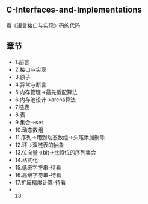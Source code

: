 ## C-Interfaces-and-Implementations

看《语言接口与实现》码的代码

## 章节

* 1.前言
* 2.接口与实现
* 3.原子
* 4.异常与断言
* 5.内存管理->最先适配算法
* 6.内存池设计->arena算法
* 7.链表
* 8.表
* 9.集合->set
* 10.动态数组
* 11.序列->用到动态数组->头尾添加删除
* 12.环->双链表的抽象
* 13.位向量->bit->比特位的序列集合
* 14.格式化
* 15.低级字符串-待看
* 16.高级字符串-待看
* 17.扩展精度计算-待看
* 18.